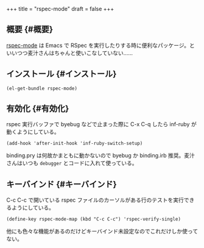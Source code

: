 +++
title = "rspec-mode"
draft = false
+++

## 概要 {#概要}

[rspec-mode](https://github.com/pezra/rspec-mode) は Emacs で RSpec を実行したりする時に便利なパッケージ。といいつつ麦汁さんはちゃんと使いこなしていない……


## インストール {#インストール}

```emacs-lisp
(el-get-bundle rspec-mode)
```


## 有効化 {#有効化}

rspec 実行バッファで byebug などで止まった際に C-x C-q したら inf-ruby が動くようにしている。

```emacs-lisp
(add-hook 'after-init-hook 'inf-ruby-switch-setup)
```

binding.pry は何故かまともに動かないので byebug か binding.irb 推奨。麦汁さんはいつも `debugger` とコードに入れて使っている。


## キーバインド {#キーバインド}

C-c C-c で開いている rspec ファイルのカーソルがある行のテストを実行できるようにしている。

```emacs-lisp
(define-key rspec-mode-map (kbd "C-c C-c") 'rspec-verify-single)
```

他にも色々な機能があるのだけどキーバインド未設定なのでこれだけしか使ってない。
